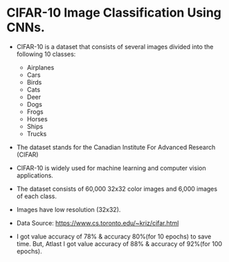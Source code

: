 # CIFAR-10 Image Classification Using CNNs.

- CIFAR-10 is a dataset that consists of several images divided into the following 10 classes: 
    - Airplanes
    - Cars 
    - Birds
    - Cats
    - Deer
    - Dogs
    - Frogs
    - Horses
    - Ships
    - Trucks

- The dataset stands for the Canadian Institute For Advanced Research (CIFAR)
- CIFAR-10 is widely used for machine learning and computer vision applications. 
- The dataset consists of 60,000 32x32 color images and 6,000 images of each class.
- Images have low resolution (32x32). 
- Data Source: https://www.cs.toronto.edu/~kriz/cifar.html
- I got value accuracy of 78% & accuracy 80%(for 10 epochs) to save time. But, Atlast I got value accuracy of 88% & accuracy of 92%(for 100 epochs).
